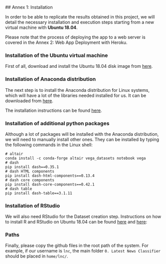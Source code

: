 ﻿﻿## Annex 1: InstallationIn order to be able to replicate the results obtained in this project, we will detail the necessary installation and execution steps starting from a new virtual machine with **Ubuntu 18.04**.Please note that the process of deploying the app to a web server is covered in the Annex 2: Web App Deployment with Heroku.### Installation of the Ubuntu virtual machineFirst of all, download and install the Ubuntu 18.04 disk image from [here](#https://www.ubuntu.com/download/desktop).### Installation of Anaconda distributionThe next step is to install the Anaconda distribution for Linux systems, which will have a lot of the libraries needed installed for us. It can be downloaded from [here](#https://www.anaconda.com/download/#linux).The installation instructions can be found [here](#http://docs.anaconda.com/anaconda/install/linux/).### Installation of additional python packagesAlthough a lot of packages will be installed with the Anaconda distribution, we will need to manually install other ones. They can be installed by typing the following commands in the Linux shell:```# altairconda install -c conda-forge altair vega_datasets notebook vega# dashpip install dash==0.35.1# dash HTML componentspip install dash-html-components==0.13.4# dash core componentspip install dash-core-components==0.42.1# dash tablepip install dash-table==3.1.11```	### Installation of RStudioWe will also need RStudio for the Dataset creation step. Instructions on how to install R and RStudio on Ubuntu 18.04 can be found [here](#https://www.digitalocean.com/community/tutorials/how-to-install-r-on-ubuntu-18-04) and [here](#https://www.rstudio.com/products/rstudio/download/):### PathsFinally, please copy the github files in the root path of the system. For example, if our username is `lnc`, the main folder `0. Latest News Classifier` should be placed in `home/lnc/`. 